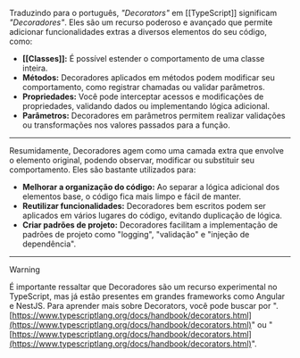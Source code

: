 Traduzindo para o português, *"Decorators"* em [[TypeScript]] significam *"Decoradores"*. Eles são um recurso poderoso e avançado que permite adicionar funcionalidades extras a diversos elementos do seu código, como:

- **[[Classes]]:** É possível estender o comportamento de uma classe inteira.
- **Métodos:** Decoradores aplicados em métodos podem modificar seu comportamento, como registrar chamadas ou validar parâmetros.
- **Propriedades:** Você pode interceptar acessos e modificações de propriedades, validando dados ou implementando lógica adicional.
- **Parâmetros:** Decoradores em parâmetros permitem realizar validações ou transformações nos valores passados para a função.

---
Resumidamente, Decoradores agem como uma camada extra que envolve o elemento original, podendo observar, modificar ou substituir seu comportamento. Eles são bastante utilizados para:

- **Melhorar a organização do código:** Ao separar a lógica adicional dos elementos base, o código fica mais limpo e fácil de manter.
- **Reutilizar funcionalidades:** Decoradores bem escritos podem ser aplicados em vários lugares do código, evitando duplicação de lógica.
- **Criar padrões de projeto:** Decoradores facilitam a implementação de padrões de projeto como "logging", "validação" e "injeção de dependência".

---
> [!warning] 
> É importante ressaltar que Decoradores são um recurso experimental no TypeScript, mas já estão presentes em grandes frameworks como Angular e NestJS. Para aprender mais sobre Decorators, você pode buscar por ".[https://www.typescriptlang.org/docs/handbook/decorators.html](https://www.typescriptlang.org/docs/handbook/decorators.html)" ou "[https://www.typescriptlang.org/docs/handbook/decorators.html](https://www.typescriptlang.org/docs/handbook/decorators.html)".